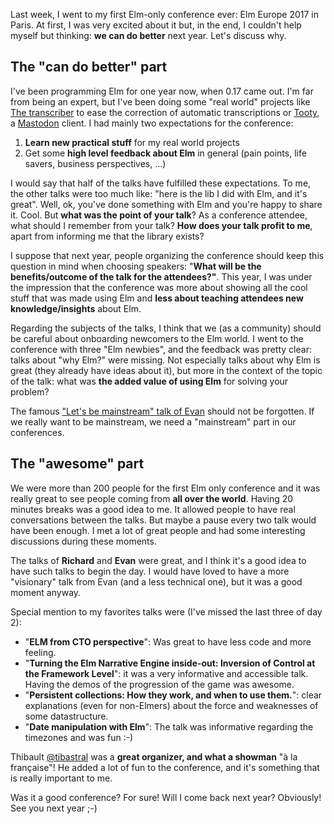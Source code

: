 <!-- 
.. title: Elm Europe 2017: What can we do better
.. slug: elm-europe-2017-what-can-we-do-better
.. date: 2017-06-13 08:00:00+02:00
.. tags: functional programming, conference, elm
.. category: 
.. link: 
.. description: 
.. type: text
-->

Last week, I went to my first Elm-only conference ever: Elm Europe 2017 in Paris. At first, I was very excited about it but, in the end, I couldn't help myself but thinking: __we can do better__ next year. Let's discuss why.

<!-- TEASER_END -->

## The "can do better" part

I've been programming Elm for one year now, when 0.17 came out. I'm far from being an expert, but I've been doing some "real world" projects like [The transcriber](https://github.com/vjousse/the-transcriber) to ease the correction of automatic transcriptions or [Tooty](https://github.com/n1k0/tooty), a [Mastodon](https://mastodon.social/about) client. I had mainly two expectations for the conference:

1. __Learn new practical stuff__ for my real world projects
2. Get some __high level feedback about Elm__ in general (pain points, life savers, business perspectives, …)

I would say that half of the talks have fulfilled these expectations. To me, the other talks were too much like: "here is the lib I did with Elm, and it's great". Well, ok, you've done something with Elm and you're happy to share it. Cool. But __what was the point of your talk__? As a conference attendee, what should I remember from your talk? __How does your talk profit to me__, apart from informing me that the library exists?

I suppose that next year, people organizing the conference should keep this question in mind when choosing speakers: "__What will be the benefits/outcome of the talk for the attendees?"__. This year, I was under the impression that the conference was more about showing all the cool stuff that was made using Elm and __less about teaching attendees new knowledge/insights__ about Elm.

Regarding the subjects of the talks, I think that we (as a community) should be careful about onboarding newcomers to the Elm world. I went to the conference with three "Elm newbies", and the feedback was pretty clear: talks about "why Elm?" were missing. Not especially talks about why Elm is great (they already have ideas about it), but more in the context of the topic of the talk: what was __the added value of using Elm__ for solving your problem?

The famous ["Let's be mainstream" talk of Evan](https://www.youtube.com/watch?v=oYk8CKH7OhE) should not be forgotten. If we really want to be mainstream, we need a "mainstream" part in our conferences.


## The "awesome" part

We were more than 200 people for the first Elm only conference and it was really great to see people coming from __all over the world__. Having 20 minutes breaks was a good idea to me. It allowed people to have real conversations between the talks. But maybe a pause every two talk would have been enough. I met a lot of great people and had some interesting discussions during these moments.

The talks of __Richard__ and __Evan__ were great, and I think it's a good idea to have such talks to begin the day. I would have loved to have a more "visionary" talk from Evan (and a less technical one), but it was a good moment anyway.

Special mention to my favorites talks were (I've missed the last three of day 2):

- "__ELM from CTO perspective__": Was great to have less code and more feeling.
- "__Turning the Elm Narrative Engine inside-out: Inversion of Control at the Framework Level__": it was a very informative and accessible talk. Having the demos of the progression of the game was awesome.
- "__Persistent collections: How they work, and when to use them.__": clear explanations (even for non-Elmers) about the force and weaknesses of some datastructure.
- "__Date manipulation with Elm__": The talk was informative regarding the timezones and was fun :-)

Thibault [@tibastral](http://twitter.com/tibastral) was a __great organizer, and what a showman__ "à la française"! He added a lot of fun to the conference, and it's something that is really important to me.

Was it a good conference? For sure! Will I come back next year? Obviously! See you next year ;-)

